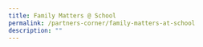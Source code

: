 ```yaml
---
title: Family Matters @ School
permalink: /partners-corner/family-matters-at-school
description: ""
---
```

